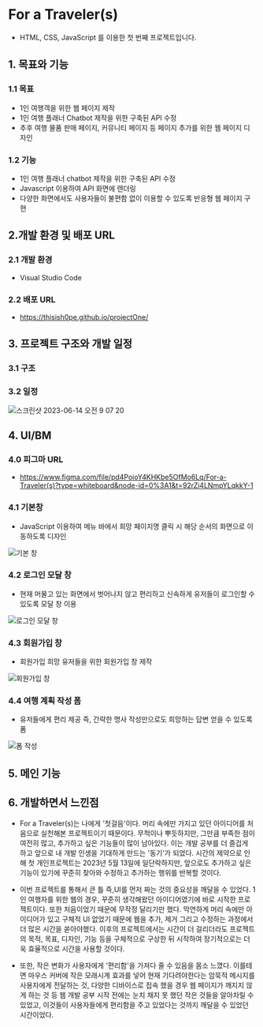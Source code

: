 # For a Traveler(s)
* HTML, CSS, JavaScript 를 이용한 첫 번째 프로젝트입니다.

## 1. 목표와 기능
### 1.1 목표
* 1인 여행객을 위한 웹 페이지 제작
* 1인 여행 플래너 Chatbot 제작을 위한 구축된 API 수정
* 추후 여행 물품 판매 페이지, 커뮤니티 페이지 등 페이지 추가를 위한 웹 페이지 디자인
### 1.2 기능
* 1인 여행 플래너 chatbot 제작을 위한 구축된 API 수정
* Javascript 이용하여 API 화면에 렌더링
* 다양한 화면에서도 사용자들이 불편함 없이 이용할 수 있도록 반응형 웹 페이지 구현

## 2.개발 환경 및 배포 URL
### 2.1 개발 환경
* Visual Studio Code
### 2.2 배포 URL
* https://thisish0pe.github.io/projectOne/
## 3. 프로젝트 구조와 개발 일정
### 3.1 구조
### 3.2 일정

![스크린샷 2023-06-14 오전 9 07 20](https://github.com/Thisish0pe/projectOne/assets/130428546/b9db5606-3406-464a-8cd9-347ef5c6df20)

## 4. Ul/BM
### 4.0 피그마 URL
* https://www.figma.com/file/pd4PoioY4KHKbe5OfMo6Lq/For-a-Traveler(s)?type=whiteboard&node-id=0%3A1&t=92rZi4LNmpYLqkkY-1
### 4.1 기본창
* JavaScript 이용하여 메뉴 바에서 희망 페이지명 클릭 시 해당 순서의 화면으로 이동하도록 디자인

![기본 창](https://github.com/Thisish0pe/projectOne/assets/130428546/ad720030-7196-4ba0-95fd-dca810ea3836)
### 4.2 로그인 모달 창
* 현재 머물고 있는 화면에서 벗어나지 않고 편리하고 신속하게 유저들이 로그인할 수 있도록 모달 창 이용

![로그인 모달 창](https://github.com/Thisish0pe/projectOne/assets/130428546/ced29066-1549-4bc6-9d37-c34481d23fbd)
### 4.3 회원가입 창
* 회원가입 희망 유저들을 위한 회원가입 창 제작

![회원가입 창](https://github.com/Thisish0pe/projectOne/assets/130428546/4512495e-d092-469c-9921-9204ea7313df)
### 4.4 여행 계획 작성 폼
* 유저들에게 편리 제공 즉, 간략한 명사 작성만으로도 희망하는 답변 얻을 수 있도록 폼

![폼 작성](https://github.com/Thisish0pe/projectOne/assets/130428546/eb0bae3d-1842-40a7-850b-515510dc5bdc)

## 5. 메인 기능

## 6. 개발하면서 느낀점
* For a Traveler(s)는 나에게 '첫걸음'이다. 머리 속에만 가지고 있던 아이디어를 처음으로 실천해본 프로젝트이기 때문이다. 무척이나 뿌듯하지만, 그만큼 부족한 점이 여전히 많고, 추가하고 싶은 기능들이 많이 남아있다. 이는 개발 공부를 더 즐겁게 하고 앞으로 내 개발 인생을 기대하게 만드는 '동기'가 되었다. 시간의 제약으로 인해 첫 개인프로젝트는 2023년 5월 13일에 일단락하지만, 앞으로도 추가하고 싶은 기능이 있기에 꾸준히 찾아와 수정하고 추가하는 행위를 반복할 것이다.
  
* 이번 프로젝트를 통해서 큰 틀 즉,UI를 먼저 짜는 것의 중요성을 깨달을 수 있었다. 1인 여행자를 위한 웹의 경우, 꾸준히 생각해왔던 아이디어였기에 바로 시작한 프로젝트이다. 또한 처음이었기 때문에 무작정 달리기만 했다. 막연하게 머리 속에만 아이디어가 있고 구체적 UI 없었기 때문에 웹을 추가, 제거 그리고 수정하는 과정에서 더 많은 시간을 쏟아야했다. 이후의 프로젝트에서는 시간이 더 걸리더라도 프로젝트의 목적, 목표, 디자인, 기능 등을 구체적으로 구상한 뒤 시작하여 장기적으로는 더욱 효율적으로 시간을 사용할 것이다.
  
* 또한, 작은 변화가 사용자에게 '편리함'을 가져다 줄 수 있음을 몸소 느꼈다. 이를테면 마우스 커버에 작은 모래시계 효과를 넣어 현재 기다려야한다는 암묵적 메시지를 사용자에게 전달하는 것, 다양한 디바이스로 접속 했을 경우 웹 페이지가 깨지지 않게 하는 것 등 웹 개발 공부 시작 전에는 눈치 채지 못 했던 작은 것들을 알아차릴 수 있었고, 이것들이 사용자들에게 편리함을 주고 있었다는 것까지 깨달을 수 있었던 시간이었다.
